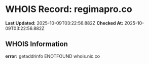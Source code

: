 # WHOIS Record: regimapro.co

**Last Updated:** 2025-10-09T03:22:56.882Z
**Checked At:** 2025-10-09T03:22:56.882Z

## WHOIS Information

**error:** getaddrinfo ENOTFOUND whois.nic.co

